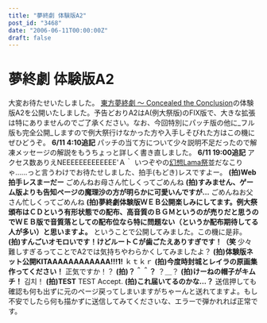 ```yaml
---
title: "夢終劇 体験版A2"
post_id: "3468"
date: "2006-06-11T00:00:00Z"
draft: false
---
```


# 夢終劇 体験版A2

大変お待たせいたしました。 [東方夢終劇 ～ Concealed the Conclusion](/!/thC/)の体験版A2を公開いたしました。予告どおりA2はA(例大祭版)のFIX版で、大きな拡張は特にありませんのでご了承ください。なお、今回特別にパッチ版の他に_フル版も完全公開_しますので例大祭行けなかった方や入手しそびれた方はこの機にぜひどうぞ。  **6/11 4:10追記** パッチの当て方について少々説明不足だったので解凍メッセージの解説をもうちょっと詳しく書き直しました。 **6/11 19:00追記** アクセス数ありえNEEEEEEEEEEEEE'Ａ｀ いつぞやの[幻想Lama祭]("http://lama.danmaq.com/lama/)並だなこりゃ……っと言うわけでお待たせしました、拍手(もどき)レスですよー。 **(拍)Web拍手レスまーだー** ごめんねお母さん忙しくってごめんね **(拍)すみません、ゲーム版よりも告知ページの魔理沙の方が明らかに可愛いんですが…** ごめんねお父さん忙しくってごめんね **(拍)夢終劇体験版ＷＥＢ公開楽しみにしてます。例大祭頒布はＣＤという有形状態での配布、高音質のＢＧＭというのが売りだと思うのでＷＥＢ版で音質落としての配布位なら特に問題ない（というか配布期待してる人が多い）と思いますよ。** ということで公開してみました。この機に是非。 **(拍)すんごいオモロいです！けどルートＣが歯ごたえありすぎです！（笑** 少々難しすぎるってことでA2では気持ちやわらかくしてみましたよ？ **(拍)体験版ネット公開KITAAAAAAAAAAAA!!!1!** ｋｔｋｒ **(拍)今度時封城とレイラの原画集作ってください！** 正気ですか！？ **(拍)？＾＾？** ？＿？ **(拍)けーねの帽子がキムチ！** 김치！ **(拍)TEST** TEST Accept. **(拍)これ届いてるのかな…？** 送信押しても確認も何も出ずに元のページ戻ってしまいますがちゃーんと送れてますよ。もし不安でしたら何も描かずに送信してみてくださいな、エラーで弾かれれば正常です。
